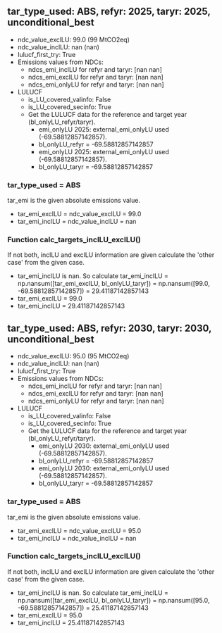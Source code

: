 

## tar_type_used: ABS, refyr: 2025, taryr: 2025, unconditional_best
- ndc_value_exclLU: 99.0 (99 MtCO2eq)
- ndc_value_inclLU: nan (nan)
- lulucf_first_try: True
- Emissions values from NDCs:
  - ndcs_emi_inclLU for refyr and taryr: [nan nan]
  - ndcs_emi_exclLU for refyr and taryr: [nan nan]
  - ndcs_emi_onlyLU for refyr and taryr: [nan nan]
- LULUCF
  - is_LU_covered_valinfo: False
  - is_LU_covered_secinfo: True
  - Get the LULUCF data for the reference and target year (bl_onlyLU_refyr/taryr).
    - emi_onlyLU 2025: external_emi_onlyLU used (-69.58812857142857).
    - bl_onlyLU_refyr = -69.58812857142857
    - emi_onlyLU 2025: external_emi_onlyLU used (-69.58812857142857).
    - bl_onlyLU_taryr = -69.58812857142857
### tar_type_used = ABS
tar_emi is the given absolute emissions value.
- tar_emi_exclLU = ndc_value_exclLU = 99.0
- tar_emi_inclLU = ndc_value_inclLU = nan
### Function calc_targets_inclLU_exclLU()
If not both, inclLU and exclLU information are given calculate the 'other case' from the given case.
- tar_emi_inclLU is nan. So calculate tar_emi_inclLU = np.nansum([tar_emi_exclLU, bl_onlyLU_taryr]) = np.nansum([99.0, -69.58812857142857]) = 29.41187142857143
- tar_emi_exclLU = 99.0
- tar_emi_inclLU = 29.41187142857143

## tar_type_used: ABS, refyr: 2030, taryr: 2030, unconditional_best
- ndc_value_exclLU: 95.0 (95 MtCO2eq)
- ndc_value_inclLU: nan (nan)
- lulucf_first_try: True
- Emissions values from NDCs:
  - ndcs_emi_inclLU for refyr and taryr: [nan nan]
  - ndcs_emi_exclLU for refyr and taryr: [nan nan]
  - ndcs_emi_onlyLU for refyr and taryr: [nan nan]
- LULUCF
  - is_LU_covered_valinfo: False
  - is_LU_covered_secinfo: True
  - Get the LULUCF data for the reference and target year (bl_onlyLU_refyr/taryr).
    - emi_onlyLU 2030: external_emi_onlyLU used (-69.58812857142857).
    - bl_onlyLU_refyr = -69.58812857142857
    - emi_onlyLU 2030: external_emi_onlyLU used (-69.58812857142857).
    - bl_onlyLU_taryr = -69.58812857142857
### tar_type_used = ABS
tar_emi is the given absolute emissions value.
- tar_emi_exclLU = ndc_value_exclLU = 95.0
- tar_emi_inclLU = ndc_value_inclLU = nan
### Function calc_targets_inclLU_exclLU()
If not both, inclLU and exclLU information are given calculate the 'other case' from the given case.
- tar_emi_inclLU is nan. So calculate tar_emi_inclLU = np.nansum([tar_emi_exclLU, bl_onlyLU_taryr]) = np.nansum([95.0, -69.58812857142857]) = 25.41187142857143
- tar_emi_exclLU = 95.0
- tar_emi_inclLU = 25.41187142857143